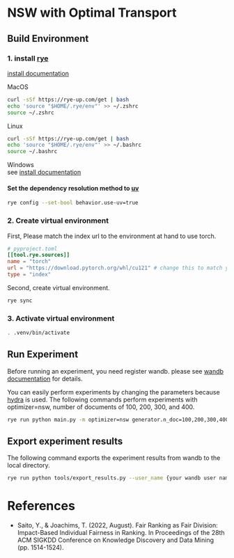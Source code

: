 # NSW with Optimal Transport

## Build Environment

### 1. install [rye](https://github.com/mitsuhiko/rye)

[install documentation](https://rye-up.com/guide/installation/#installing-rye)

MacOS
```zsh
curl -sSf https://rye-up.com/get | bash
echo 'source "$HOME/.rye/env"' >> ~/.zshrc
source ~/.zshrc
```

Linux
```bash
curl -sSf https://rye-up.com/get | bash
echo 'source "$HOME/.rye/env"' >> ~/.bashrc
source ~/.bashrc
```

Windows  
see [install documentation](https://rye-up.com/guide/installation/)

#### Set the dependency resolution method to [uv](https://astral.sh/blog/uv)
```bash
rye config --set-bool behavior.use-uv=true
```

### 2. Create virtual environment

First, Please match the index url to the environment at hand to use torch.

```toml
# pyproject.toml
[[tool.rye.sources]]
name = "torch"
url = "https://download.pytorch.org/whl/cu121" # change this to match your environment
type = "index"
```

Second, create virtual environment.
```bash
rye sync
```

### 3. Activate virtual environment

```bash
. .venv/bin/activate
```

## Run Experiment

Before running an experiment, you need register wandb.
please see [wandb documentation](https://docs.wandb.ai/ja/quickstart) for details.


You can easily perform experiments by changing the parameters because [hydra](https://hydra.cc/docs/intro/) is used.
The following commands perform experiments with optimizer=nsw, number of documents of 100, 200, 300, and 400.

```bash
rye run python main.py -m optimizer=nsw generator.n_doc=100,200,300,400
```

## Export experiment results

The following command exports the experiment results from wandb to the local directory.

```bash
rye run python tools/export_results.py --user_name {your wandb user name}
```

# References

- Saito, Y., & Joachims, T. (2022, August). Fair Ranking as Fair Division: Impact-Based Individual Fairness in Ranking. In Proceedings of the 28th ACM SIGKDD Conference on Knowledge Discovery and Data Mining (pp. 1514-1524).
